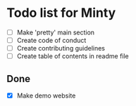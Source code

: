 # Todo list for Minty

- [ ] Make 'pretty' main section
- [ ] Create code of conduct
- [ ] Create contributing guidelines
- [ ] Create table of contents in readme file

## Done

- [x] Make demo website
